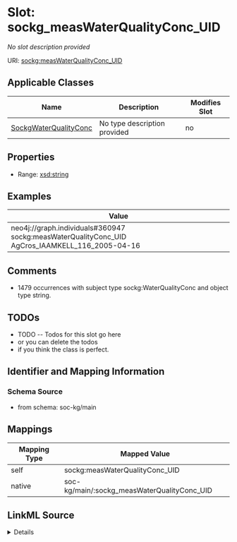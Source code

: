 

# Slot: sockg_measWaterQualityConc_UID


_No slot description provided_





URI: [sockg:measWaterQualityConc_UID](http://www.semanticweb.org/sockg/ontologies/2024/0/soil-carbon-ontology/measWaterQualityConc_UID)



<!-- no inheritance hierarchy -->





## Applicable Classes

| Name | Description | Modifies Slot |
| --- | --- | --- |
| [SockgWaterQualityConc](../classes/SockgWaterQualityConc.md) | No type description provided |  no  |







## Properties

* Range: [xsd:string](http://www.w3.org/2001/XMLSchema#string)






## Examples

| Value |
| --- |
| neo4j://graph.individuals#360947 sockg:measWaterQualityConc_UID AgCros_IAAMKELL_116_2005-04-16 |

## Comments

* 1479 occurrences with subject type sockg:WaterQualityConc and object type string.

## TODOs

* TODO -- Todos for this slot go here
* or you can delete the todos
* if you think the class is perfect.

## Identifier and Mapping Information







### Schema Source


* from schema: soc-kg/main




## Mappings

| Mapping Type | Mapped Value |
| ---  | ---  |
| self | sockg:measWaterQualityConc_UID |
| native | soc-kg/main/:sockg_measWaterQualityConc_UID |




## LinkML Source

<details>
```yaml
name: sockg_measWaterQualityConc_UID
description: No slot description provided
todos:
- TODO -- Todos for this slot go here
- or you can delete the todos
- if you think the class is perfect.
comments:
- 1479 occurrences with subject type sockg:WaterQualityConc and object type string.
examples:
- value: neo4j://graph.individuals#360947 sockg:measWaterQualityConc_UID AgCros_IAAMKELL_116_2005-04-16
from_schema: soc-kg/main
rank: 1000
slot_uri: sockg:measWaterQualityConc_UID
alias: sockg_measWaterQualityConc_UID
domain_of:
- sockg_WaterQualityConc
range: string

```
</details>